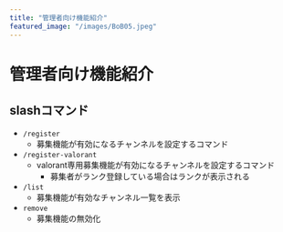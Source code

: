 ```yaml
---
title: "管理者向け機能紹介"
featured_image: "/images/BoB05.jpeg"
---
```


# 管理者向け機能紹介

## slashコマンド

- `/register`
    - 募集機能が有効になるチャンネルを設定するコマンド
- `/register-valorant`
    - valorant専用募集機能が有効になるチャンネルを設定するコマンド
        - 募集者がランク登録している場合はランクが表示される
- `/list`
    - 募集機能が有効なチャンネル一覧を表示
- `remove`
    - 募集機能の無効化